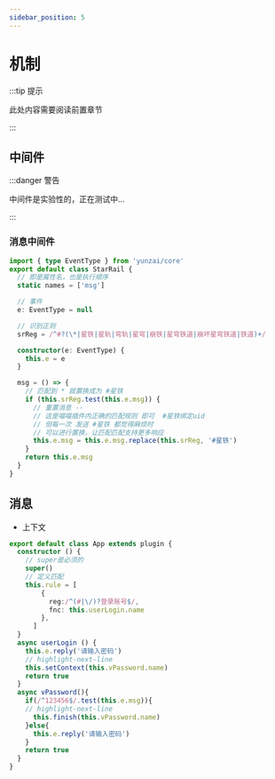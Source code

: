 ```yaml
---
sidebar_position: 5
---
```


# 机制

:::tip 提示

此处内容需要阅读前置章节

:::


## 中间件

:::danger 警告

中间件是实验性的，正在测试中...

:::

### 消息中间件

```ts  title="./middleware/message/star-rail.ts"
import { type EventType } from 'yunzai/core'
export default class StarRail {
  // 即是属性名，也是执行顺序
  static names = ['msg']

  // 事件
  e: EventType = null

  // 识别正则
  srReg = /^#?(\*|星铁|星轨|穹轨|星穹|崩铁|星穹铁道|崩坏星穹铁道|铁道)+/

  constructor(e: EventType) {
    this.e = e
  }

  msg = () => {
    // 匹配到 * 就置换成为 #星铁
    if (this.srReg.test(this.e.msg)) {
      // 重置消息 -- 
      // 这是喵喵插件内正确的匹配规则 即可  #星铁绑定uid
      // 但每一次 发送 #星铁 都觉得麻烦时
      // 可以进行置换，让匹配匹配支持更多响应
      this.e.msg = this.e.msg.replace(this.srReg, '#星铁')
    }
    return this.e.msg
  }
}
```


## 消息

- 上下文

```ts title="./message.ts"
export default class App extends plugin {
  constructor () {
    // super是必须的
    super()
    // 定义匹配
    this.rule = [
        {
          reg:/^(#|\/)?登录账号$/,
          fnc: this.userLogin.name
        },
      ]
  }
  async userLogin () {
    this.e.reply('请输入密码')
    // highlight-next-line
    this.setContext(this.vPassword.name)
    return true
  }
  async vPassword(){
    if(/^123456$/.test(this.e.msg)){
    // highlight-next-line
      this.finish(this.vPassword.name)
    }else{
      this.e.reply('请输入密码')
    }
    return true
  }
}
```